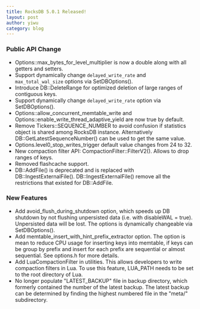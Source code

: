 ```yaml
---
title: RocksDB 5.0.1 Released!
layout: post
author: yiwu
category: blog
---
```


### Public API Change

  * Options::max_bytes_for_level_multiplier is now a double along with all getters and setters.
  * Support dynamically change `delayed_write_rate` and `max_total_wal_size` options via SetDBOptions().
  * Introduce DB::DeleteRange for optimized deletion of large ranges of contiguous keys.
  * Support dynamically change `delayed_write_rate` option via SetDBOptions().
  * Options::allow_concurrent_memtable_write and Options::enable_write_thread_adaptive_yield are now true by default.
  * Remove Tickers::SEQUENCE_NUMBER to avoid confusion if statistics object is shared among RocksDB instance. Alternatively DB::GetLatestSequenceNumber() can be used to get the same value.
  * Options.level0_stop_writes_trigger default value changes from 24 to 32.
  * New compaction filter API: CompactionFilter::FilterV2(). Allows to drop ranges of keys.
  * Removed flashcache support.
  * DB::AddFile() is deprecated and is replaced with DB::IngestExternalFile(). DB::IngestExternalFile() remove all the restrictions that existed for DB::AddFile.

### New Features

  * Add avoid_flush_during_shutdown option, which speeds up DB shutdown by not flushing unpersisted data (i.e. with disableWAL = true). Unpersisted data will be lost. The options is dynamically changeable via SetDBOptions().
  * Add memtable_insert_with_hint_prefix_extractor option. The option is mean to reduce CPU usage for inserting keys into memtable, if keys can be group by prefix and insert for each prefix are sequential or almost sequential. See options.h for more details.
  * Add LuaCompactionFilter in utilities.  This allows developers to write compaction filters in Lua.  To use this feature, LUA_PATH needs to be set to the root directory of Lua.
  * No longer populate "LATEST_BACKUP" file in backup directory, which formerly contained the number of the latest backup. The latest backup can be determined by finding the highest numbered file in the "meta/" subdirectory.
